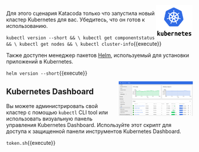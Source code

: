 <img align="right" src="./assets/k8s-logo.png" width="100">

Для этого сценария Katacoda только что запустила новый кластер Kubernetes для вас. Убедитесь, что он готов к использованию.

`kubectl version --short && \
kubectl get componentstatus && \
kubectl get nodes && \
kubectl cluster-info`{{execute}}

Также доступен менеджер пакетов [Helm](https://helm.sh/), используемый для установки приложений в Kubernetes.

`helm version --short`{{execute}}

<img align="right" src="./assets/k8s-dash.png" width="200">

## Kubernetes Dashboard ##

Вы можете администрировать свой кластер с помощью `kubectl` CLI tool или использовать визуальную панель управления Kubernetes Dashboard. Используйте этот скрипт для доступа к защищенной панели инструментов Kubernetes Dashboard.

`token.sh`{{execute}}
